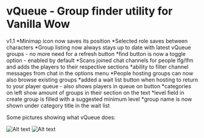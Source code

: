 # vQueue - Group finder utility for Vanilla Wow

v1.1
*Minimap icon now saves its position
*Selected role saves between characters
*Group listing now always stays up to date with latest vQueue groups - no more need for a refresh button
*find button is now a toggle option - enabled by default
*Scans joined chat channels for people lfg/lfm and adds the players to their respective sections
*ability to filter channel messages from chat in the options menu
*People hosting groups can now also browse existing groups
*added a wait list button when hosting to return to your player queue - also shows players in queue on button
*categories on left show amount of groups in their section on the text
*level field in create group is filled with a suggested minimum level
*group name is now shown under category title in the wait list


Some pictures showing what vQueue does:

![Alt text](http://i.imgur.com/npogpmt.png)
![Alt text](http://i.imgur.com/pzwYicQ.png)
